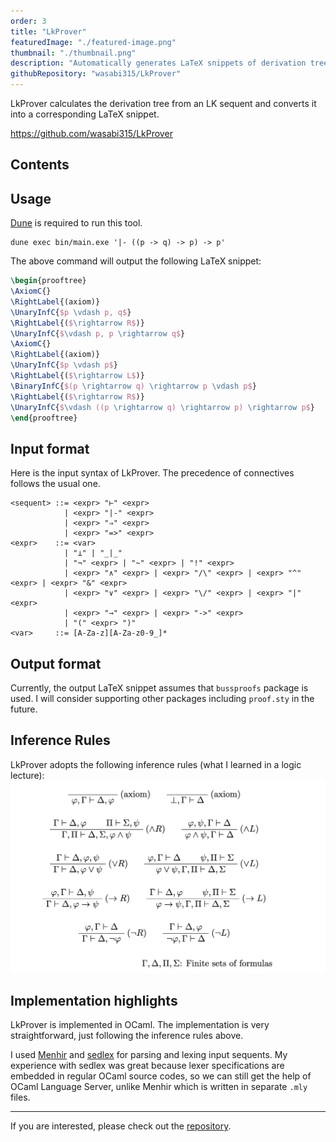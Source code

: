 ```yaml
---
order: 3
title: "LkProver"
featuredImage: "./featured-image.png"
thumbnail: "./thumbnail.png"
description: "Automatically generates LaTeX snippets of derivation trees from LK sequents"
githubRepository: "wasabi315/LkProver"
---
```


LkProver calculates the derivation tree from an LK sequent and converts it into a corresponding LaTeX snippet.

<https://github.com/wasabi315/LkProver>

## Contents

## Usage

[Dune](https://dune.build/) is required to run this tool.

```ansi
dune exec bin/main.exe '|- ((p -> q) -> p) -> p'
```

The above command will output the following LaTeX snippet:

```latex
\begin{prooftree}
\AxiomC{}
\RightLabel{(axiom)}
\UnaryInfC{$p \vdash p, q$}
\RightLabel{($\rightarrow R$)}
\UnaryInfC{$\vdash p, p \rightarrow q$}
\AxiomC{}
\RightLabel{(axiom)}
\UnaryInfC{$p \vdash p$}
\RightLabel{($\rightarrow L$)}
\BinaryInfC{$(p \rightarrow q) \rightarrow p \vdash p$}
\RightLabel{($\rightarrow R$)}
\UnaryInfC{$\vdash ((p \rightarrow q) \rightarrow p) \rightarrow p$}
\end{prooftree}
```

## Input format

Here is the input syntax of LkProver. The precedence of connectives follows the usual one.

```bnf
<sequent> ::= <expr> "⊢" <expr>
            | <expr> "|-" <expr>
            | <expr> "⇒" <expr>
            | <expr> "=>" <expr>
<expr>    ::= <var>
            | "⊥" | "_|_"
            | "¬" <expr> | "~" <expr> | "!" <expr>
            | <expr> "∧" <expr> | <expr> "/\" <expr> | <expr> "^" <expr> | <expr> "&" <expr>
            | <expr> "∨" <expr> | <expr> "\/" <expr> | <expr> "|" <expr>
            | <expr> "→" <expr> | <expr> "->" <expr>
            | "(" <expr> ")"
<var>     ::= [A-Za-z][A-Za-z0-9_]*
```

## Output format

Currently, the output LaTeX snippet assumes that `bussproofs` package is used.
I will consider supporting other packages including `proof.sty` in the future.

## Inference Rules

LkProver adopts the following inference rules (what I learned in a logic lecture):
![Inference rules](./inference-rules.png)

## Implementation highlights

LkProver is implemented in OCaml. The implementation is very straightforward, just following the inference rules above.

I used [Menhir](http://cambium.inria.fr/~fpottier/menhir/) and [sedlex](https://github.com/ocaml-community/sedlex) for parsing and lexing input sequents.
My experience with sedlex was great because lexer specifications are embedded in regular OCaml source codes, so we can still get the help of OCaml Language Server, unlike Menhir which is written in separate `.mly` files.

---

If you are interested, please check out the [repository](https://github.com/wasabi315/LkProver).
